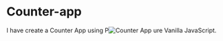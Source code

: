 # Counter-app
I have create a Counter App using P![Counter App](https://github.com/qadirjaved1999/Counter-app/assets/108120593/0799f790-854b-481d-af39-1f2bc7fe42c2)
ure Vanilla JavaScript.
